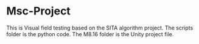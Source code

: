 # Msc-Project
This is Visual field testing based on the SITA algorithm project. The scripts folder is the python code. The M8.16 folder is the Unity project file.

